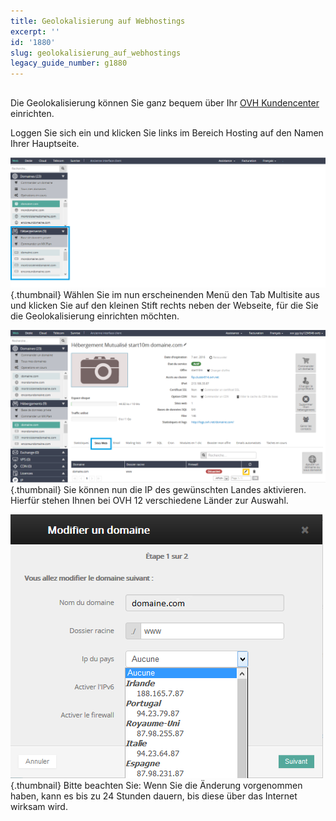 ```yaml
---
title: Geolokalisierung auf Webhostings
excerpt: ''
id: '1880'
slug: geolokalisierung_auf_webhostings
legacy_guide_number: g1880
---
```



## 
Die Geolokalisierung können Sie ganz bequem über Ihr [OVH Kundencenter](https://www.ovh.com/manager/web/login/) einrichten.

Loggen Sie sich ein und klicken Sie links im Bereich Hosting auf den Namen Ihrer Hauptseite.

![](images/img_2792.jpg){.thumbnail}
Wählen Sie im nun erscheinenden Menü den Tab Multisite aus und klicken Sie auf den kleinen Stift rechts neben der Webseite, für die Sie die Geolokalisierung einrichten möchten.

![](images/img_2793.jpg){.thumbnail}
Sie können nun die IP des gewünschten Landes aktivieren.
Hierfür stehen Ihnen bei OVH 12 verschiedene Länder zur Auswahl.

![](images/img_2794.jpg){.thumbnail}
Bitte beachten Sie: Wenn Sie die Änderung vorgenommen haben, kann es bis zu 24 Stunden dauern, bis diese über das Internet wirksam wird.

